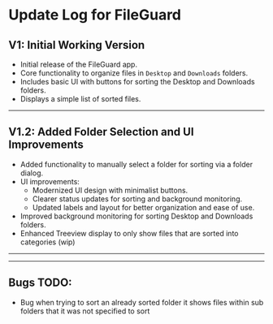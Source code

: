# Update Log for FileGuard

## V1: Initial Working Version
- Initial release of the FileGuard app.
- Core functionality to organize files in `Desktop` and `Downloads` folders.
- Includes basic UI with buttons for sorting the Desktop and Downloads folders.
- Displays a simple list of sorted files.

---

## V1.2: Added Folder Selection and UI Improvements
- Added functionality to manually select a folder for sorting via a folder dialog.
- UI improvements:
  - Modernized UI design with minimalist buttons.
  - Clearer status updates for sorting and background monitoring.
  - Updated labels and layout for better organization and ease of use.
- Improved background monitoring for sorting Desktop and Downloads folders.
- Enhanced Treeview display to only show files that are sorted into categories (wip)

---

---
## Bugs TODO:
- Bug when trying to sort an already sorted folder it shows files within sub folders that it was not specified to sort